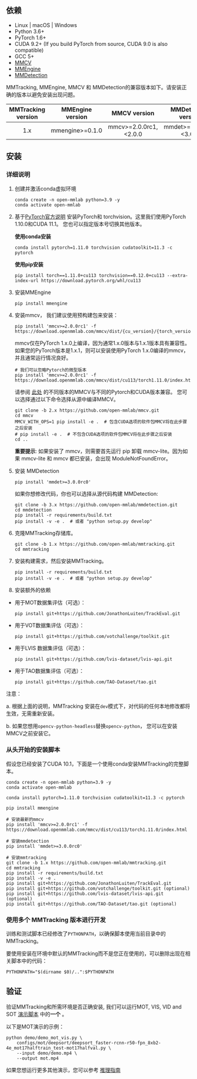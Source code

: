 ## 依赖

- Linux | macOS | Windows
- Python 3.6+
- PyTorch 1.6+
- CUDA 9.2+ (If you build PyTorch from source, CUDA 9.0 is also compatible)
- GCC 5+
- [MMCV](https://mmcv.readthedocs.io/en/latest/get_started/installation.html)
- [MMEngine](https://mmengine.readthedocs.io/en/latest/get_started/installation.html)
- [MMDetection](https://mmdetection.readthedocs.io/en/latest/get_started.html#installation)

MMTracking, MMEngine, MMCV 和 MMDetection的兼容版本如下。请安装正确的版本以避免安装出现问题。

| MMTracking version | MMEngine version |      MMCV version      |   MMDetection version   |
| :----------------: | :--------------: | :--------------------: | :---------------------: |
|        1.x         | mmengine>=0.1.0  | mmcv>=2.0.0rc1,\<2.0.0 | mmdet>=3.0.0rc0,\<3.0.0 |

## 安装

### 详细说明

1. 创建并激活conda虚拟环境

   ```shell
   conda create -n open-mmlab python=3.9 -y
   conda activate open-mmlab
   ```

2. 基于[PyTorch官方说明](https://pytorch.org/)  安装PyTorch和 torchvision。这里我们使用PyTorch 1.10.0和CUDA 11.1。
您也可以指定版本号切换其他版本。

   **使用conda安装**

   ```shell
   conda install pytorch=1.11.0 torchvision cudatoolkit=11.3 -c pytorch
   ```

   **使用pip安装**

   ```shell
   pip install torch==1.11.0+cu113 torchvision==0.12.0+cu113 --extra-index-url https://download.pytorch.org/whl/cu113
   ```

3. 安装MMEngine

   ```shell
   pip install mmengine
   ```

4. 安装mmcv， 我们建议使用预构建包来安装：

   ```shell
   pip install 'mmcv>=2.0.0rc1' -f https://download.openmmlab.com/mmcv/dist/{cu_version}/{torch_version}/index.html
   ```
   
   mmcv仅在PyTorch 1.x.0上编译，因为通常1.x.0版本与1.x.1版本具有兼容性。如果您的PyTorch版本是1.x.1，则可以安装使用PyTorch 1.x.0编译的mmcv，并且通常运行情况良好。

   ```shell
   # 我们可以忽略Pytorch的微型版本
   pip install 'mmcv>=2.0.0rc1' -f https://download.openmmlab.com/mmcv/dist/cu113/torch1.11.0/index.html
   ```
   
   请参阅 [此处](https://mmcv.readthedocs.io/en/latest/get_started/installation.html) 的不同版本的MMCV与不同的Pytorch和CUDA版本兼容。
   您可以选择通过以下命令选择从源中编译MMCV。

   ```shell
   git clone -b 2.x https://github.com/open-mmlab/mmcv.git
   cd mmcv
   MMCV_WITH_OPS=1 pip install -e .  # 包含CUDA选项的软件包MMCV将在此步骤之后安装
   # pip install -e .  # 不包含CUDA选项的软件包MMCV将在此步骤之后安装
   cd ..
   ```

   **重要提示**:  如果安装了 mmcv，则需要首先运行 pip 卸载 mmcv-lite。因为如果 mmcv-lite 和 mmcv 都已安装，会出现 ModuleNotFoundError。

5. 安装 MMDetection

   ```shell
   pip install 'mmdet>=3.0.0rc0'
   ```

   如果你想修改代码，你也可以选择从源代码构建 MMDetection:

   ```shell
   git clone -b 3.x https://github.com/open-mmlab/mmdetection.git
   cd mmdetection
   pip install -r requirements/build.txt
   pip install -v -e .  # 或者 "python setup.py develop"
   ```

6. 克隆MMTracking存储库。

   ```shell
   git clone -b 1.x https://github.com/open-mmlab/mmtracking.git
   cd mmtracking
   ```

7. 安装构建需求，然后安装MMTracking。

   ```shell
   pip install -r requirements/build.txt
   pip install -v -e .  # 或者 "python setup.py develop"
   ```

8. 安装额外的依赖

- 用于MOT数据集评估（可选）：

  ```shell
  pip install git+https://github.com/JonathonLuiten/TrackEval.git
  ```

- 用于VOT数据集评估（可选）：

  ```shell
  pip install git+https://github.com/votchallenge/toolkit.git
  ```

- 用于LVIS 数据集评估（可选）：

  ```shell
  pip install git+https://github.com/lvis-dataset/lvis-api.git
  ```

- 用于TAO数据集评估（可选）：

  ```shell
  pip install git+https://github.com/TAO-Dataset/tao.git
  ```

注意：

a. 根据上面的说明，MMTracking 安装在`dev`模式下，对代码的任何本地修改都将生效，无需重新安装。

b. 如果您想用`opencv-python-headless`替换`opencv-python`， 您可以在安装MMCV之前安装它。

### 从头开始的安装脚本

假设您已经安装了CUDA 10.1，下面是一个使用conda安装MMTracking的完整脚本。

```shell
conda create -n open-mmlab python=3.9 -y
conda activate open-mmlab

conda install pytorch=1.11.0 torchvision cudatoolkit=11.3 -c pytorch

pip install mmengine

# 安装最新的mmcv
pip install 'mmcv>=2.0.0rc1' -f https://download.openmmlab.com/mmcv/dist/cu113/torch1.11.0/index.html

# 安装mmdetection
pip install 'mmdet>=3.0.0rc0'

# 安装mmtracking
git clone -b 1.x https://github.com/open-mmlab/mmtracking.git
cd mmtracking
pip install -r requirements/build.txt
pip install -v -e .
pip install git+https://github.com/JonathonLuiten/TrackEval.git
pip install git+https://github.com/votchallenge/toolkit.git (optional)
pip install git+https://github.com/lvis-dataset/lvis-api.git (optional)
pip install git+https://github.com/TAO-Dataset/tao.git (optional)
```

### 使用多个 MMTracking  版本进行开发

训练和测试脚本已经修改了`PYTHONPATH`，以确保脚本使用当前目录中的MMTracking。

要使用安装在环境中默认的MMTracking而不是您正在使用的，可以删除出现在相关脚本中的代码：
```shell
PYTHONPATH="$(dirname $0)/..":$PYTHONPATH
```

## 验证

验证MMTracking和所需环境是否正确安装, 我们可以运行MOT, VIS, VID and SOT  [演示脚本](https://github.com/open-mmlab/mmtracking/blob/1.x/demo/) 中的**一个** 。

以下是MOT演示的示例：

```shell
python demo/demo_mot_vis.py \
    configs/mot/deepsort/deepsort_faster-rcnn-r50-fpn_8xb2-4e_mot17halftrain_test-mot17halfval.py \
    --input demo/demo.mp4 \
    --output mot.mp4
```

如果您想运行更多其他演示，您可以参考 [推理指南](./user_guides/3_inference.md)
